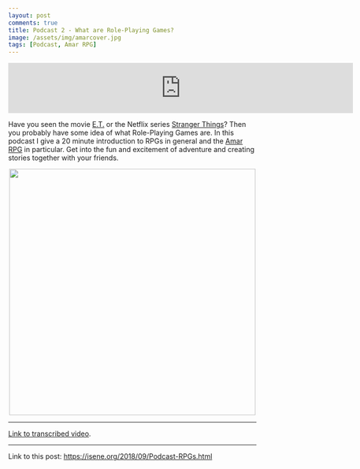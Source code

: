 ```yaml
---
layout: post
comments: true
title: Podcast 2 - What are Role-Playing Games?
image: /assets/img/amarcover.jpg
tags: [Podcast, Amar RPG]
---
```


<iframe src="https://anchor.fm/isene/embed/episodes/Episode-2---What-are-Role-Playing-Games-e25si7" height="102px" width="700px" frameborder="0" scrolling="no"></iframe>

Have you seen the movie [E.T.](https://www.imdb.com/title/tt0083866/?ref_=nv_sr_1) or the Netflix series [Stranger Things](https://www.imdb.com/title/tt4574334/?ref_=nv_sr_1)? Then you probably have some idea of what Role-Playing Games are. In this podcast I give a 20 minute introduction to RPGs in general and the [Amar RPG](http://d6gaming.org) in particular. Get into the fun and excitement of adventure and creating stories together with your friends.

<center><img src="https://isene.org/assets/img/amarcover.jpg" width="500" /></center>

---
[Link to transcribed video](https://youtu.be/xkJ7i2v-IoU).

---
Link to this post: <https://isene.org/2018/09/Podcast-RPGs.html>
